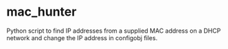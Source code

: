# mac_hunter
Python script to find IP addresses from a supplied MAC address on a DHCP network and change the IP address in configobj files.
